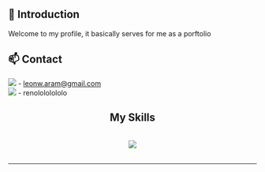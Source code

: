 ## 👋 Introduction

Welcome to my profile, it basically serves for me as a porftolio

## 📫 Contact

<img src="https://skillicons.dev/icons?i=gmail"/> - leonw.aram@gmail.com <br>
<img src="https://skillicons.dev/icons?i=discord"/> - renolololololo

<h2 align="center">My Skills</h2>
<br/>
<div align="center">
    <img src="https://skillicons.dev/icons?i=lua,js,html,css,cpp,blender,git,mysql"/>
</div>

<br/>
<hr/>
